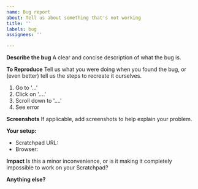 ```yaml
---
name: Bug report
about: Tell us about something that's not working
title: ''
labels: bug
assignees: ''

---
```


**Describe the bug**
A clear and concise description of what the bug is.

**To Reproduce**
Tell us what you were doing when you found the bug, or (even better) tell us the steps to recreate it ourselves.
1. Go to '...'
2. Click on '....'
3. Scroll down to '....'
4. See error

**Screenshots**
If applicable, add screenshots to help explain your problem.

**Your setup:**
 - Scratchpad URL: 
 - Browser:

**Impact**
Is this a minor inconvenience, or is it making it completely impossible to work on your Scratchpad?

**Anything else?**
